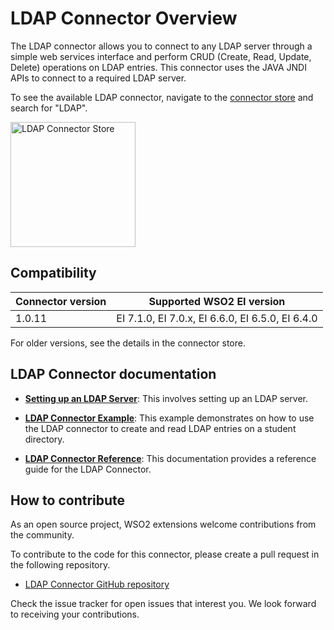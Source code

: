 # LDAP Connector Overview

The LDAP connector allows you to connect to any LDAP server through a simple web services interface and perform CRUD 
(Create, Read, Update, Delete) operations on LDAP entries. This connector uses the JAVA JNDI APIs to connect to a 
required LDAP server.

To see the available LDAP connector, navigate to the [connector store](https://store.wso2.com/store/assets/esbconnector/list) and search for "LDAP".

<img src="{{base_path}}/assets/img/integrate/connectors/ldap-store.png" title="LDAP Connector Store" width="200" alt="LDAP Connector Store"/>

## Compatibility

| Connector version | Supported WSO2 EI version |
| ------------- |------------- |
|  1.0.11        |  EI 7.1.0, EI 7.0.x, EI 6.6.0, EI 6.5.0, EI 6.4.0 |

For older versions, see the details in the connector store.

## LDAP Connector documentation

* **[Setting up an LDAP Server]({{base_path}}/reference/connectors/ldap-connector/setting-up-ldap.md)**: This involves setting up an LDAP server.

* **[LDAP Connector Example]({{base_path}}/reference/connectors/ldap-connector/ldap-connector-example.md)**: This example demonstrates on how to use the LDAP connector to create and read LDAP entries on a student directory. 

* **[LDAP Connector Reference]({{base_path}}/reference/connectors/ldap-connector/ldap-server-configuration.md)**: This documentation provides a reference guide for the LDAP Connector.

## How to contribute

As an open source project, WSO2 extensions welcome contributions from the community. 

To contribute to the code for this connector, please create a pull request in the following repository. 

* [LDAP Connector GitHub repository](https://github.com/wso2-extensions/esb-connector-ldap)

Check the issue tracker for open issues that interest you. We look forward to receiving your contributions.

